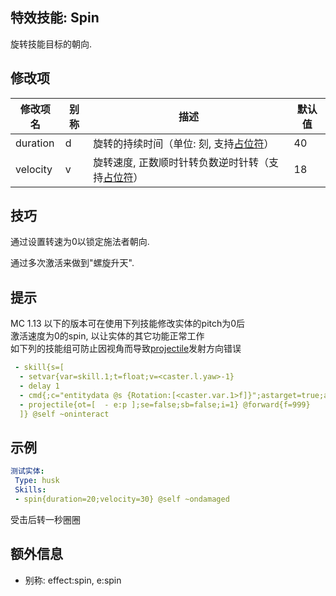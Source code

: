 特效技能: Spin
--------------------------

旋转技能目标的朝向.

修改项
----------

| 修改项名 | 别称    | 描述                                                                                                    | 默认值 |
|-----------|------------|----------------------------------------------------------------------------------------------------------------|---------------|
| duration         | d     | 旋转的持续时间（单位: 刻, 支持[占位符](/技能/占位符)）  | 40             |
| velocity         | v     | 旋转速度, 正数顺时针转负数逆时针转（支持[占位符](/技能/占位符)） | 18 |

技巧
--------

通过设置转速为0以锁定施法者朝向.

通过多次激活来做到"螺旋升天".

提示
---

MC 1.13 以下的版本可在使用下列技能修改实体的pitch为0后  
激活速度为0的spin, 以让实体的其它功能正常工作  
如下列的技能组可防止因视角而导致[projectile](/技能/列表/projectile)发射方向错误
```yaml
 - skill{s=[
  - setvar{var=skill.1;t=float;v=<caster.l.yaw>-1}
  - delay 1
  - cmd{;c="entitydata @s {Rotation:[<caster.var.1>f]}";astarget=true;asop=true}
  - projectile{ot=[  - e:p ];se=false;sb=false;i=1} @forward{f=999}
  ]} @self ~oninteract
```

示例
--------

```yaml
测试实体:
 Type: husk
 Skills:
 - spin{duration=20;velocity=30} @self ~ondamaged
```
受击后转一秒圈圈

额外信息
--

- 别称: effect:spin, e:spin